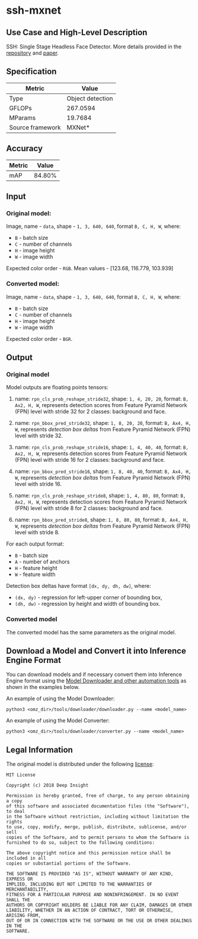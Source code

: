 # ssh-mxnet

## Use Case and High-Level Description

SSH: Single Stage Headless Face Detector. More details provided in the [repository](https://github.com/deepinsight/mxnet-SSH) and [paper](https://arxiv.org/abs/1708.03979).

## Specification

| Metric                                                        | Value           |
|---------------------------------------------------------------|-----------------|
| Type                                                          | Object detection|
| GFLOPs                                                        | 267.0594        |
| MParams                                                       | 19.7684         |
| Source framework                                              | MXNet\*         |

## Accuracy

| Metric | Value |
| ------ | ----- |
| mAP    | 84.80%|

## Input

### Original model:

Image, name - `data`, shape - `1, 3, 640, 640`, format `B, C, H, W`, where:

- `B` - batch size
- `C` - number of channels
- `H` - image height
- `W` - image width

Expected color order - `RGB`.
Mean values - [123.68, 116.779, 103.939]

### Converted model:

Image, name - `data`, shape - `1, 3, 640, 640`, format `B, C, H, W`, where:

- `B` - batch size
- `C` - number of channels
- `H` - image height
- `W` - image width

Expected color order - `BGR`.

## Output

### Original model

Model outputs are floating points tensors:

1. name: `rpn_cls_prob_reshape_stride32`, shape: `1, 4, 20, 20`, format: `B, Ax2, H, W`, represents detection scores from Feature Pyramid Network (FPN) level with stride 32 for 2 classes: background and face.

2. name: `rpn_bbox_pred_stride32`,  shape: `1, 8, 20, 20`, format: `B, Ax4, H, W`, represents *detection box deltas* from Feature Pyramid Network (FPN) level with stride 32.

5. name: `rpn_cls_prob_reshape_stride16`, shape: `1, 4, 40, 40`, format: `B, Ax2, H, W`, represents detection scores from Feature Pyramid Network (FPN) level with stride 16 for 2 classes: background and face.

6. name: `rpn_bbox_pred_stride16`,  shape: `1, 8, 40, 40`, format: `B, Ax4, H, W`, represents *detection box deltas* from Feature Pyramid Network (FPN) level with stride 16.

9. name: `rpn_cls_prob_reshape_stride8`, shape: `1, 4, 80, 80`, format: `B, Ax2, H, W`, represents detection scores from Feature Pyramid Network (FPN) level with stride 8 for 2 classes: background and face.

10. name: `rpn_bbox_pred_stride8`,  shape: `1, 8, 80, 80`, format: `B, Ax4, H, W`, represents *detection box deltas* from Feature Pyramid Network (FPN) level with stride 8.

For each output format:

- `B` - batch size
- `A` - number of anchors
- `H` - feature height
- `W` - feature width

Detection box deltas have format `[dx, dy, dh, dw]`, where:

- `(dx, dy)` - regression for left-upper corner of bounding box,
- `(dh, dw)` - regression by height and width of bounding box.

### Converted model

The converted model has the same parameters as the original model.

## Download a Model and Convert it into Inference Engine Format

You can download models and if necessary convert them into Inference Engine format using the [Model Downloader and other automation tools](../../../tools/downloader/README.md) as shown in the examples below.

An example of using the Model Downloader:
```
python3 <omz_dir>/tools/downloader/downloader.py --name <model_name>
```

An example of using the Model Converter:
```
python3 <omz_dir>/tools/downloader/converter.py --name <model_name>
```

## Legal Information

The original model is distributed under the following
[license](https://raw.githubusercontent.com/deepinsight/mxnet-SSH/master/LICENSE):

```
MIT License

Copyright (c) 2018 Deep Insight

Permission is hereby granted, free of charge, to any person obtaining a copy
of this software and associated documentation files (the "Software"), to deal
in the Software without restriction, including without limitation the rights
to use, copy, modify, merge, publish, distribute, sublicense, and/or sell
copies of the Software, and to permit persons to whom the Software is
furnished to do so, subject to the following conditions:

The above copyright notice and this permission notice shall be included in all
copies or substantial portions of the Software.

THE SOFTWARE IS PROVIDED "AS IS", WITHOUT WARRANTY OF ANY KIND, EXPRESS OR
IMPLIED, INCLUDING BUT NOT LIMITED TO THE WARRANTIES OF MERCHANTABILITY,
FITNESS FOR A PARTICULAR PURPOSE AND NONINFRINGEMENT. IN NO EVENT SHALL THE
AUTHORS OR COPYRIGHT HOLDERS BE LIABLE FOR ANY CLAIM, DAMAGES OR OTHER
LIABILITY, WHETHER IN AN ACTION OF CONTRACT, TORT OR OTHERWISE, ARISING FROM,
OUT OF OR IN CONNECTION WITH THE SOFTWARE OR THE USE OR OTHER DEALINGS IN THE
SOFTWARE.
```
